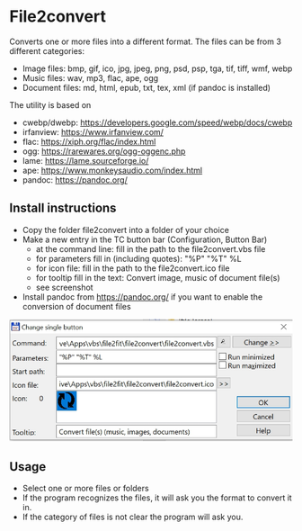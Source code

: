 # File2convert

Converts one or more files into a different format. The files can be from 3 different categories:

* Image files: bmp, gif, ico, jpg, jpeg, png, psd, psp, tga, tif, tiff, wmf, webp
* Music files: wav, mp3, flac, ape, ogg
* Document files: md, html, epub, txt, tex, xml (if pandoc is installed)


The utility is based on 

* cwebp/dwebp: https://developers.google.com/speed/webp/docs/cwebp
* irfanview: https://www.irfanview.com/
* flac: https://xiph.org/flac/index.html
* ogg: https://rarewares.org/ogg-oggenc.php
* lame: https://lame.sourceforge.io/
* ape: https://www.monkeysaudio.com/index.html
* pandoc: https://pandoc.org/


## Install instructions

* Copy the folder file2convert into a folder of your choice
* Make a new entry in the TC button bar (Configuration, Button Bar)
    - at the command line: fill in the path to the file2convert.vbs file
    - for parameters fill in (including quotes): "%P" "%T" %L
    - for icon file: fill in the path to the file2convert.ico file
    - for tooltip fill in the text: Convert image, music of document file(s)
    - see screenshot
* Install pandoc from https://pandoc.org/ if you want to enable the conversion of document files


![screenshot](screenshot.jpg)

## Usage

* Select one or more files or folders
* If the program recognizes the files, it will ask you the format to convert it in.
* If the category of files is not clear the program will ask you.
